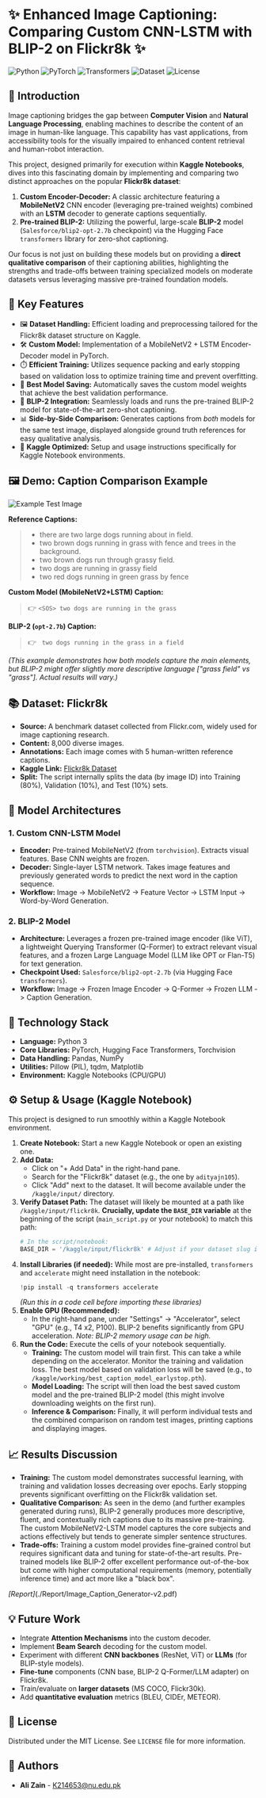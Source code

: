 # ✨ Enhanced Image Captioning: Comparing Custom CNN-LSTM with BLIP-2 on Flickr8k ✨

![Python](https://img.shields.io/badge/Python-3.7%2B-blue.svg) ![PyTorch](https://img.shields.io/badge/PyTorch-1.10%2B-orange.svg) ![Transformers](https://img.shields.io/badge/%F0%9F%A4%97%20Transformers-4.20%2B-yellow.svg) ![Dataset](https://img.shields.io/badge/Dataset-Flickr8k-lightgrey.svg) ![License](https://img.shields.io/badge/License-MIT-green.svg) <!-- Choose your license -->

## 🚀 Introduction

Image captioning bridges the gap between **Computer Vision** and **Natural Language Processing**, enabling machines to describe the content of an image in human-like language. This capability has vast applications, from accessibility tools for the visually impaired to enhanced content retrieval and human-robot interaction.

This project, designed primarily for execution within **Kaggle Notebooks**, dives into this fascinating domain by implementing and comparing two distinct approaches on the popular **Flickr8k dataset**:

1.  **Custom Encoder-Decoder:** A classic architecture featuring a **MobileNetV2** CNN encoder (leveraging pre-trained weights) combined with an **LSTM** decoder to generate captions sequentially.
2.  **Pre-trained BLIP-2:** Utilizing the powerful, large-scale **BLIP-2** model (`Salesforce/blip2-opt-2.7b` checkpoint) via the Hugging Face `transformers` library for zero-shot captioning.

Our focus is not just on building these models but on providing a **direct qualitative comparison** of their captioning abilities, highlighting the strengths and trade-offs between training specialized models on moderate datasets versus leveraging massive pre-trained foundation models.

## 🌟 Key Features

*   🖼️ **Dataset Handling:** Efficient loading and preprocessing tailored for the Flickr8k dataset structure on Kaggle.
*   🛠️ **Custom Model:** Implementation of a MobileNetV2 + LSTM Encoder-Decoder model in PyTorch.
*   ⏱️ **Efficient Training:** Utilizes sequence packing and early stopping based on validation loss to optimize training time and prevent overfitting.
*   💾 **Best Model Saving:** Automatically saves the custom model weights that achieve the best validation performance.
*   🤖 **BLIP-2 Integration:** Seamlessly loads and runs the pre-trained BLIP-2 model for state-of-the-art zero-shot captioning.
*   📊 **Side-by-Side Comparison:** Generates captions from *both* models for the same test image, displayed alongside ground truth references for easy qualitative analysis.
*   📓 **Kaggle Optimized:** Setup and usage instructions specifically for Kaggle Notebook environments.

## 🖼️ Demo: Caption Comparison Example

![Example Test Image](./Image/image-1.png)

**Reference Captions:**
> *   there are two large dogs running about in field.
> *   two brown dogs running in grass with fence and trees in the background.
> *   two brown dogs run through grassy field.
> *   two dogs are running in grassy field
> *   two red dogs running in green grass by fence

**Custom Model (MobileNetV2+LSTM) Caption:**
> 👉 `<SOS> two dogs are running in the grass`

**BLIP-2 (`opt-2.7b`) Caption:**
> 👉 ` two dogs running in the grass in a field`

*(This example demonstrates how both models capture the main elements, but BLIP-2 might offer slightly more descriptive language ["grass field" vs "grass"]. Actual results will vary.)*

## 📚 Dataset: Flickr8k

*   **Source:** A benchmark dataset collected from Flickr.com, widely used for image captioning research.
*   **Content:** 8,000 diverse images.
*   **Annotations:** Each image comes with 5 human-written reference captions.
*   **Kaggle Link:** [Flickr8k Dataset](https://www.kaggle.com/datasets/adityajn105/flickr8k)
*   **Split:** The script internally splits the data (by image ID) into Training (80%), Validation (10%), and Test (10%) sets.

## 🧠 Model Architectures

### 1. Custom CNN-LSTM Model

*   **Encoder:** Pre-trained MobileNetV2 (from `torchvision`). Extracts visual features. Base CNN weights are frozen.
*   **Decoder:** Single-layer LSTM network. Takes image features and previously generated words to predict the next word in the caption sequence.
*   **Workflow:** Image -> MobileNetV2 -> Feature Vector -> LSTM Input -> Word-by-Word Generation.

### 2. BLIP-2 Model

*   **Architecture:** Leverages a frozen pre-trained image encoder (like ViT), a lightweight Querying Transformer (Q-Former) to extract relevant visual features, and a frozen Large Language Model (LLM like OPT or Flan-T5) for text generation.
*   **Checkpoint Used:** `Salesforce/blip2-opt-2.7b` (via Hugging Face `transformers`).
*   **Workflow:** Image -> Frozen Image Encoder -> Q-Former -> Frozen LLM -> Caption Generation.

## 🔧 Technology Stack

*   **Language:** Python 3
*   **Core Libraries:** PyTorch, Hugging Face Transformers, Torchvision
*   **Data Handling:** Pandas, NumPy
*   **Utilities:** Pillow (PIL), tqdm, Matplotlib
*   **Environment:** Kaggle Notebooks (CPU/GPU)

## ⚙️ Setup & Usage (Kaggle Notebook)

This project is designed to run smoothly within a Kaggle Notebook environment.

1.  **Create Notebook:** Start a new Kaggle Notebook or open an existing one.
2.  **Add Data:**
    *   Click on "+ Add Data" in the right-hand pane.
    *   Search for the "Flickr8k" dataset (e.g., the one by `adityajn105`).
    *   Click "Add" next to the dataset. It will become available under the `/kaggle/input/` directory.
3.  **Verify Dataset Path:** The dataset will likely be mounted at a path like `/kaggle/input/flickr8k`. **Crucially, update the `BASE_DIR` variable** at the beginning of the script (`main_script.py` or your notebook) to match this path:
    ```python
    # In the script/notebook:
    BASE_DIR = '/kaggle/input/flickr8k' # Adjust if your dataset slug is different
    ```
4.  **Install Libraries (if needed):** While most are pre-installed, `transformers` and `accelerate` might need installation in the notebook:
    ```python
    !pip install -q transformers accelerate
    ```
    *(Run this in a code cell before importing these libraries)*
5.  **Enable GPU (Recommended):**
    *   In the right-hand pane, under "Settings" -> "Accelerator", select "GPU" (e.g., T4 x2, P100). BLIP-2 benefits significantly from GPU acceleration. *Note: BLIP-2 memory usage can be high.*
6.  **Run the Code:** Execute the cells of your notebook sequentially.
    *   **Training:** The custom model will train first. This can take a while depending on the accelerator. Monitor the training and validation loss. The best model based on validation loss will be saved (e.g., to `/kaggle/working/best_caption_model_earlystop.pth`).
    *   **Model Loading:** The script will then load the best saved custom model and the pre-trained BLIP-2 model (this might involve downloading weights on the first run).
    *   **Inference & Comparison:** Finally, it will perform individual tests and the combined comparison on random test images, printing captions and displaying images.

## 📈 Results Discussion

*   **Training:** The custom model demonstrates successful learning, with training and validation losses decreasing over epochs. Early stopping prevents significant overfitting on the Flickr8k validation set.
*   **Qualitative Comparison:** As seen in the demo (and further examples generated during runs), BLIP-2 generally produces more descriptive, fluent, and contextually rich captions due to its massive pre-training. The custom MobileNetV2-LSTM model captures the core subjects and actions effectively but tends to generate simpler sentence structures.
*   **Trade-offs:** Training a custom model provides fine-grained control but requires significant data and tuning for state-of-the-art results. Pre-trained models like BLIP-2 offer excellent performance out-of-the-box but come with higher computational requirements (memory, potentially inference time) and act more like a "black box".

*[Report]*(./Report/Image_Caption_Generator-v2.pdf)

## 💡 Future Work

*   Integrate **Attention Mechanisms** into the custom decoder.
*   Implement **Beam Search** decoding for the custom model.
*   Experiment with different **CNN backbones** (ResNet, ViT) or **LLMs** (for BLIP-style models).
*   **Fine-tune** components (CNN base, BLIP-2 Q-Former/LLM adapter) on Flickr8k.
*   Train/evaluate on **larger datasets** (MS COCO, Flickr30k).
*   Add **quantitative evaluation** metrics (BLEU, CIDEr, METEOR).

## 📜 License

Distributed under the MIT License. See `LICENSE` file for more information.

## 👥 Authors

*   **Ali Zain** - K214653@nu.edu.pk


